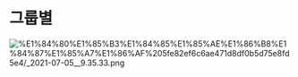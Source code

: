 # 그룹별

![%E1%84%80%E1%85%B3%E1%84%85%E1%85%AE%E1%86%B8%E1%84%87%E1%85%A7%E1%86%AF%205fe82ef6c6ae471d8df0b5d75e8fd5e4/_2021-07-05__9.35.33.png](%E1%84%80%E1%85%B3%E1%84%85%E1%85%AE%E1%86%B8%E1%84%87%E1%85%A7%E1%86%AF%205fe82ef6c6ae471d8df0b5d75e8fd5e4/_2021-07-05__9.35.33.png)